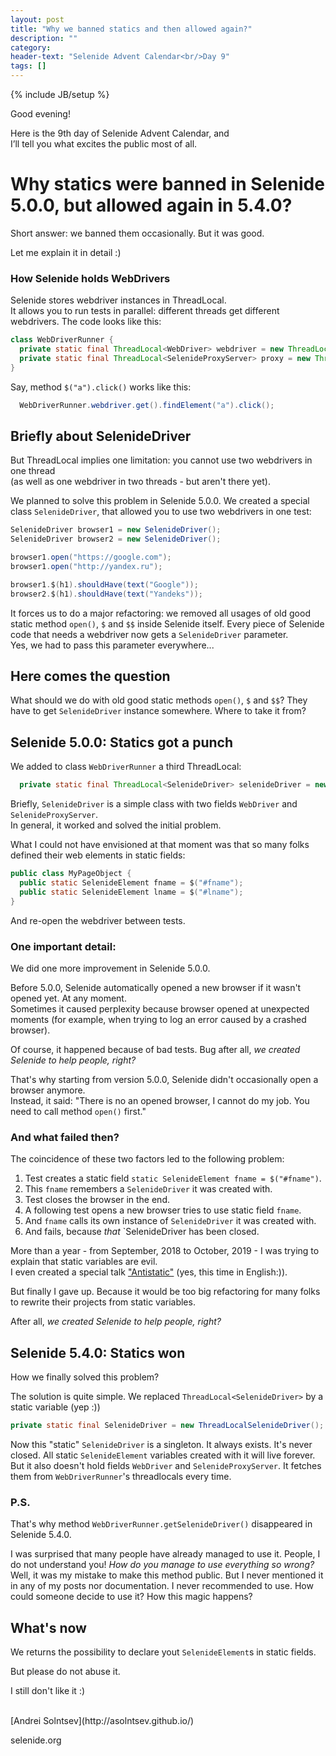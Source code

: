 ```yaml
---
layout: post
title: "Why we banned statics and then allowed again?"
description: ""
category:
header-text: "Selenide Advent Calendar<br/>Day 9"
tags: []
---
```

{% include JB/setup %}

Good evening!

Here is the 9th day of Selenide Advent Calendar, and  
I’ll tell you what excites the public most of all.    

# Why statics were banned in Selenide 5.0.0, but allowed again in 5.4.0?

Short answer: we banned them occasionally. But it was good.

Let me explain it in detail :)


### How Selenide holds WebDrivers

Selenide stores webdriver instances in ThreadLocal.  
It allows you to run tests in parallel: different threads get different webdrivers. The code looks like this: 

```java
class WebDriverRunner {
  private static final ThreadLocal<WebDriver> webdriver = new ThreadLocal<>();
  private static final ThreadLocal<SelenideProxyServer> proxy = new ThreadLocal<>();
}

```

Say, method `$("a").click()` works like this:

```java
  WebDriverRunner.webdriver.get().findElement("a").click();
```

## Briefly about SelenideDriver

But ThreadLocal implies one limitation: you cannot use two webdrivers in one thread  
(as well as one webdriver in two threads - but aren't there yet).

We planned to solve this problem in Selenide 5.0.0. We created a special class `SelenideDriver`, that allowed you to use 
 two webdrivers in one test:

```java
SelenideDriver browser1 = new SelenideDriver();
SelenideDriver browser2 = new SelenideDriver();

browser1.open("https://google.com");
browser1.open("http://yandex.ru");

browser1.$(h1).shouldHave(text("Google"));
browser2.$(h1).shouldHave(text("Yandeks"));
```

It forces us to do a major refactoring: we removed all usages of old good static method `open()`, `$` and `$$` 
inside Selenide itself. Every piece of Selenide code that needs a webdriver now gets a `SelenideDriver` parameter.  
Yes, we had to pass this parameter everywhere...  


## Here comes the question

What should we do with old good static methods `open()`, `$` and `$$`? They have to get `SelenideDriver` instance somewhere.
Where to take it from?


## Selenide 5.0.0: Statics got a punch

We added to class `WebDriverRunner` a third ThreadLocal:

```java
  private static final ThreadLocal<SelenideDriver> selenideDriver = new ThreadLocal<>();
```

Briefly, `SelenideDriver` is a simple class with two fields `WebDriver` and `SelenideProxyServer`.  
In general, it worked and solved the initial problem.   

What I could not have envisioned at that moment was that so many folks defined their web elements in static fields:

```java
public class MyPageObject {
  public static SelenideElement fname = $("#fname");
  public static SelenideElement lname = $("#lname");
}
```

And re-open the webdriver between tests.


### One important detail:
We did one more improvement in Selenide 5.0.0.

Before 5.0.0, Selenide automatically opened a new browser if it wasn't opened yet. At any moment.   
Sometimes it caused perplexity because browser opened at unexpected moments (for example, when trying to log an error 
caused by a crashed browser). 

Of course, it happened because of bad tests. Bug after all, _we created Selenide to help people, right?_  

That's why starting from version 5.0.0, Selenide didn't occasionally open a browser anymore.  
Instead, it said: "There is no an opened browser, I cannot do my job. You need to call method `open()` first."


### And what failed then?


The coincidence of these two factors led to the following problem:
1. Test creates a static field `static SelenideElement fname = $("#fname")`.
2. This `fname` remembers a `SelenideDriver` it was created with. 
3. Test closes the browser in the end. 
4. A following test opens a new browser tries to use static field `fname`.
5. And `fname` calls its own instance of `SelenideDriver` it was created with.
6. And fails, because _that_ `SelenideDriver has been closed. 

More than a year - from September, 2018 to October, 2019 - I was trying to explain that static variables are evil.  
I even created a special talk ["Antistatic"](https://www.youtube.com/watch?v=dFQSOlOOoXE&list=PLfazdZ9SzB9eDJIugtfH7KeVLLAP1pDLh) (yes, this time in English:)).  

But finally I gave up. Because it would be too big refactoring for many folks to rewrite their projects from static variables.
  
After all, _we created Selenide to help people, right?_


## Selenide 5.4.0: Statics won 

How we finally solved this problem?

The solution is quite simple. We replaced `ThreadLocal<SelenideDriver>`  by a static variable (yep :))

```java
private static final SelenideDriver = new ThreadLocalSelenideDriver();
``` 

Now this "static" `SelenideDriver` is a singleton. It always exists. It's never closed. All static `SelenideElement` 
 variables created with it will live forever. But it also doesn't hold fields `WebDriver` and `SelenideProxyServer`.
  It fetches them from `WebDriverRunner`'s threadlocals every time. 

  
  
### P.S.
That's why method `WebDriverRunner.getSelenideDriver()` disappeared in Selenide 5.4.0.

I was surprised that many people have already managed to use it. People, I do not understand you! _How do you manage to use everything so wrong?_  
Well, it was my mistake to make this method public. But I never mentioned it in any of my posts nor documentation. 
I never recommended to use. How could someone decide to use it? How this magic happens?
 
## What's now

We returns the possibility to declare yout `SelenideElement`s in static fields. 
  
But please do not abuse it.   

I still don't like it :)

<br>
[Andrei Solntsev](http://asolntsev.github.io/)

selenide.org
